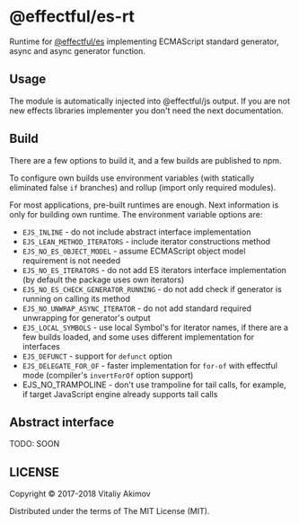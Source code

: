 # @effectful/es-rt

Runtime for [@effectful/es](https://github.com/awto/effectfuljs/tree/master/packages/es)
implementing ECMAScript standard generator, async and async generator function.

## Usage

The module is automatically injected into @effectful/js output. If you are not new
effects libraries implementer you don't need the next documentation.

## Build

There are a few options to build it, and a few builds are published to npm.

To configure own builds use environment variables (with statically eliminated
false `if` branches) and rollup (import only required modules).

For most applications, pre-built runtimes are enough. Next information is only for
building own runtime. The environment variable options are:

 * `EJS_INLINE` - do not include abstract interface implementation
 * `EJS_LEAN_METHOD_ITERATORS` - include iterator constructions method
 * `EJS_NO_ES_OBJECT_MODEL` - assume ECMAScript object model requirement is not needed
 * `EJS_NO_ES_ITERATORS` - do not add ES iterators interface implementation
 (by default the package uses own iterators)
 * `EJS_NO_ES_CHECK_GENERATOR_RUNNING` - do not add check if generator is running
 on calling its method
 * `EJS_NO_UNWRAP_ASYNC_ITERATOR` - do not add standard required unwrapping
 for generator's output
 * `EJS_LOCAL_SYMBOLS` - use local Symbol's for iterator names, if there are
 a few builds loaded, and some uses different implementation for interfaces
 * `EJS_DEFUNCT` - support for `defunct` option 
 * `EJS_DELEGATE_FOR_OF` - faster implementation for `for-of` with effectful mode
    (compiler's `invertForOf` option support)
 * EJS_NO_TRAMPOLINE - don't use trampoline for tail calls, for example, if target
 JavaScript engine already supports tail calls

## Abstract interface

TODO: SOON

## LICENSE

Copyright © 2017-2018 Vitaliy Akimov

Distributed under the terms of The MIT License (MIT).

